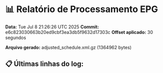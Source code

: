 # 📊 Relatório de Processamento EPG

**Data:** Tue Jul  8 21:26:26 UTC 2025
**Commit:** e6c823030663b20ed9cbf3ea3db5f9632d17303c
**Offset aplicado:** 30 segundos

**Arquivo gerado:** adjusted_schedule.xml.gz (1364962 bytes)

## 📋 Últimas linhas do log:
```
```

